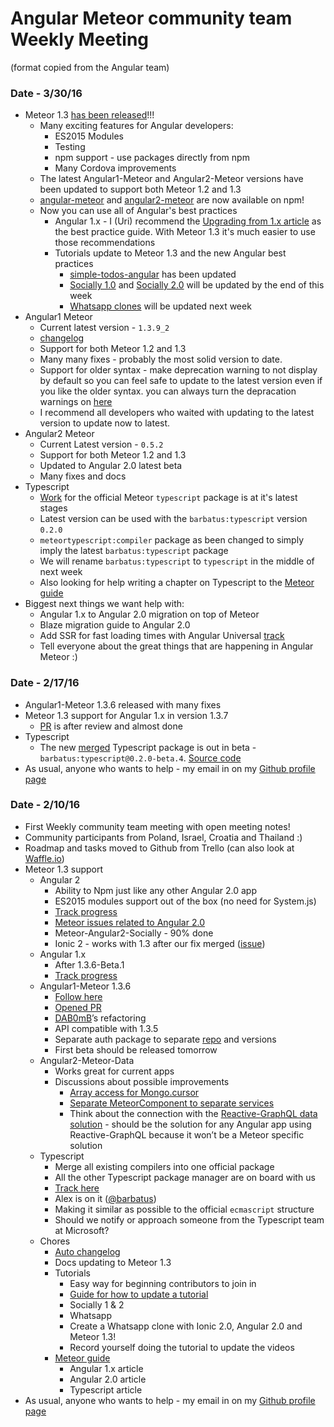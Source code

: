 
# Angular Meteor community team Weekly Meeting
(format copied from the Angular team)

### Date - 3/30/16
* Meteor 1.3 [has been released](http://info.meteor.com/blog/announcing-meteor-1.3)!!!  
    * Many exciting features for Angular developers:
        * ES2015 Modules
        * Testing
        * npm support - use packages directly from npm
        * Many Cordova improvements
    * The latest Angular1-Meteor and Angular2-Meteor versions have been updated to support both Meteor 1.2 and 1.3
    * [angular-meteor](https://www.npmjs.com/package/angular-meteor) and [angular2-meteor](https://www.npmjs.com/package/angular2-meteor) are now available on npm!
    * Now you can use all of Angular's best practices
        * Angular 1.x - I (Uri) recommend the [Upgrading from 1.x article](https://angular.io/docs/ts/latest/guide/upgrade.html) as the best practice guide. With Meteor 1.3 it's much easier to use those recommendations
        * Tutorials update to Meteor 1.3 and the new Angular best practices
            * [simple-todos-angular](https://www.meteor.com/tutorials/angular/creating-an-app) has been updated
            * [Socially 1.0](http://www.angular-meteor.com/tutorials/socially/angular1/bootstrapping) and [Socially 2.0](http://www.angular-meteor.com/tutorials/socially/angular2/bootstrapping) will be updated by the end of this week
            * [Whatsapp clones](http://www.angular-meteor.com/tutorials/whatsapp/) will be updated next week
* Angular1 Meteor 
    * Current latest version - `1.3.9_2`
    * [changelog](https://github.com/Urigo/angular-meteor/blob/master/CHANGELOG.md)
    * Support for both Meteor 1.2 and 1.3
    * Many many fixes - probably the most solid version to date.
    * Support for older syntax - make deprecation warning to not display by default so you can feel safe to update to the latest version even if you like the older syntax. you can always turn the depracation warnings on [here](http://www.angular-meteor.com/api/1.3.6/settings)
    * I recommend all developers who waited with updating to the latest version to update now to latest.  
* Angular2 Meteor
    * Current Latest version - `0.5.2`
    * Support for both Meteor 1.2 and 1.3
    * Updated to Angular 2.0 latest beta
    * Many fixes and docs
* Typescript
    * [Work](https://github.com/Urigo/angular2-meteor/issues/102) for the official Meteor `typescript` package is at it's latest stages
    * Latest version can be used with the `barbatus:typescript` version `0.2.0`
    * `meteortypescript:compiler` package as been changed to simply imply the latest `barbatus:typescript` package
    * We will rename `barbatus:typescript` to `typescript` in the middle of next week
    * Also looking for help writing a chapter on Typescript to the [Meteor guide](http://guide.meteor.com/)
* Biggest next things we want help with:
    * Angular 1.x to Angular 2.0 migration on top of Meteor
    * Blaze migration guide to Angular 2.0
    * Add SSR for fast loading times with Angular Universal [track](https://github.com/Urigo/angular2-meteor/issues/82)
    * Tell everyone about the great things that are happening in Angular Meteor :)

### Date - 2/17/16
* Angular1-Meteor 1.3.6 released with many fixes
* Meteor 1.3 support for Angular 1.x in version 1.3.7
    * [PR](https://github.com/Urigo/angular-meteor/pull/1239) is after review and almost done
* Typescript
    * The new [merged](https://github.com/urigo/angular2-meteor/issues?utf8=%E2%9C%93&q=label%3A%22component%3A+build%3Atypescript%22+) Typescript package is out in beta - `barbatus:typescript@0.2.0-beta.4`.  [Source code](https://github.com/barbatus/typescript)
* As usual, anyone who wants to help - my email in on my [Github profile page](https://github.com/urigo/)

### Date - 2/10/16
* First Weekly community team meeting with open meeting notes!
* Community participants from Poland, Israel, Croatia and Thailand :)
* Roadmap and tasks moved to Github from Trello  (can also look at [Waffle.io](https://waffle.io/Urigo/angular-meteor))
* Meteor 1.3 support
    * Angular 2
        * Ability to Npm just like any other Angular 2.0 app
        * ES2015 modules support out of the box (no need for System.js)
        * [Track progress](https://github.com/Urigo/angular2-meteor/issues?utf8=%E2%9C%93&q=label%3A%22code+review%3A+0.5.0+milestone%22+)
        * [Meteor issues related to Angular 2.0](https://github.com/meteor/meteor/labels/Project%3AAngular)
        * Meteor-Angular2-Socially - 90% done
        * Ionic 2 - works with 1.3 after our fix merged ([issue](https://github.com/driftyco/ionic/pull/5367))
    * Angular 1.x
        * After 1.3.6-Beta.1
        * [Track progress](https://github.com/Urigo/angular-meteor/issues/1178)
    * Angular1-Meteor 1.3.6
        * [Follow here](https://github.com/Urigo/angular-meteor/issues?utf8=%E2%9C%93&q=milestone%3A1.3.6-beta.1+)
        * [Opened PR](https://github.com/Urigo/angular-meteor/pull/1216)
        * [DAB0mB](https://github.com/DAB0mB/)’s refactoring
        * API compatible with 1.3.5
        * Separate auth package to separate [repo](https://github.com/Urigo/angular-meteor-auth) and versions
        * First beta should be released tomorrow
    * Angular2-Meteor-Data
        * Works great for current apps
        * Discussions about possible improvements
            * [Array access for Mongo.cursor](https://github.com/Urigo/angular2-meteor/issues/143)
            * [Separate MeteorComponent to separate services](https://github.com/Urigo/angular2-meteor/issues/142)
            * Think about the connection with the [Reactive-GraphQL data solution](http://info.meteor.com/blog/reactive-graphql) - should be the solution for any Angular app using Reactive-GraphQL because it won’t be a Meteor specific solution
    * Typescript
        * Merge all existing compilers into one official package
        * All the other Typescript package manager are on board with us
        * [Track here](https://github.com/urigo/angular2-meteor/issues?utf8=%E2%9C%93&q=label%3A%22component%3A+build%3Atypescript%22+)
        * Alex is on it ([@barbatus](https://github.com/barbatus))
        * Making it similar as possible to the official `ecmascript` structure
        * Should we notify or approach someone from the Typescript team at Microsoft?
    * Chores
        * [Auto changelog](https://github.com/Urigo/angular-meteor/issues/1210)
        * Docs updating to Meteor 1.3
        * Tutorials
            * Easy way for beginning contributors to join in
            * [Guide for how to update a tutorial](https://github.com/Urigo/meteor-angular-socially/blob/master/EDIT_THIS_TUTORIAL.md)
            * Socially 1 & 2
            * Whatsapp
            * Create a Whatsapp clone with Ionic 2.0, Angular 2.0 and Meteor 1.3!
            * Record yourself doing the tutorial to update the videos
        * [Meteor guide](http://guide.meteor.com/)
            * Angular 1.x article
            * Angular 2.0 article
            * Typescript article
* As usual, anyone who wants to help - my email in on my [Github profile page](https://github.com/urigo/)
